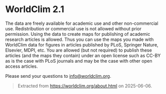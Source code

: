 # WorldClim 2.1

The data are freely available for academic use and other non-commercial use. Redistribution or commercial use is not allowed without prior permission. Using the data to create maps for publishing of academic research articles is allowed. Thus you can use the maps you made with WorldClim data for figures in articles published by PLoS, Springer Nature, Elsevier, MDPI, etc. You are allowed (but not required) to publish these articles (and the maps they contain) under an open license such as CC-BY as is the case with PLoS journals and may be the case with other open access articles.

Please send your questions to <info@worldclim.org>.

> Extracted from <https://worldclim.org/about.html> on 2025-06-06.
